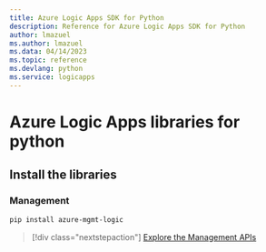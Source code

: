 ```yaml
---
title: Azure Logic Apps SDK for Python
description: Reference for Azure Logic Apps SDK for Python
author: lmazuel
ms.author: lmazuel
ms.data: 04/14/2023
ms.topic: reference
ms.devlang: python
ms.service: logicapps
---
```

# Azure Logic Apps libraries for python

## Install the libraries


### Management

```bash
pip install azure-mgmt-logic
```
> [!div class="nextstepaction"]
> [Explore the Management APIs](/python/api/azure-mgmt-logic)